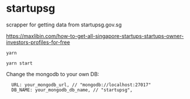 # startupsg
scrapper for getting data from startupsg.gov.sg

https://maxlibin.com/how-to-get-all-singapore-startups-startups-owner-investors-profiles-for-free

`yarn`

`yarn start`

Change the mongodb to your own DB:
```
  URL: your_mongodb_url, // "mongodb://localhost:27017"
  DB_NAME: your_mongodb_db_name, // "startupsg",
```
